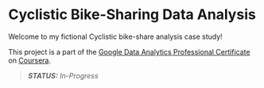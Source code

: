 # Cyclistic Bike-Sharing Data Analysis

Welcome to my fictional Cyclistic bike-share analysis case study! 

This project is a part of the [Google Data Analytics Professional Certificate](https://www.coursera.org/professional-certificates/google-data-analytics) on [Coursera](https://www.coursera.org/).

> ***STATUS:** In-Progress*